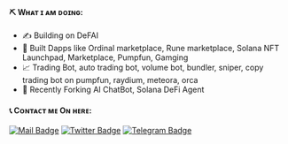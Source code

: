 #### ⛏ Wʜᴀᴛ ɪ ᴀᴍ ᴅᴏɪɴɢ:

- ✍ Building on DeFAI
- 🌱 Built Dapps like Ordinal marketplace, Rune marketplace, Solana NFT Launchpad, Marketplace, Pumpfun, Gamging
- :chart_with_upwards_trend: Trading Bot, auto trading bot, volume bot, bundler, sniper, copy trading bot on pumpfun, raydium, meteora, orca 
- 💼 Recently Forking AI ChatBot, Solana DeFi Agent

#### 📞 Cᴏɴᴛᴀᴄᴛ ᴍᴇ Oɴ ʜᴇʀᴇ:
[![Mail Badge](https://img.shields.io/badge/Gmail-D14836?style=for-the-badge&logo=gmail&logoColor=white)](mailto:rizzmuffin24@gmail.com)
[![Twitter Badge](https://img.shields.io/badge/Twitter-1DA1F2?style=for-the-badge&logo=twitter&logoColor=white)](https://twitter.com/ProDogeLover)
[![Telegram Badge](https://img.shields.io/badge/Telegram-2CA5E0?style=for-the-badge&logo=telegram&logoColor=white)](https://t.me/dogewhiz)
   

